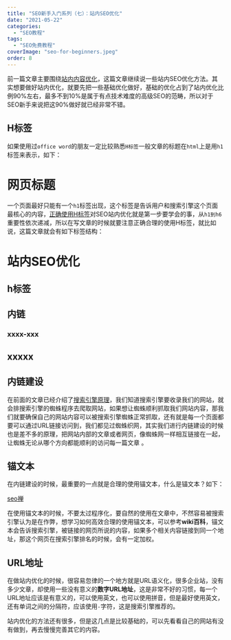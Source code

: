 ```yaml
---
title: "SEO新手入门系列（七）：站内SEO优化"
date: "2021-05-22"
categories: 
  - "SEO教程"
tags: 
  - "SEO免费教程"
coverImage: "seo-for-beginners.jpeg"
order: 8
---
```


前一篇文章主要围绕[站内内容优化](https://www.seozen.top/seo-tutorial-moz…-on-page-content.html)，这篇文章继续说一些站内SEO优化方法。其实想要做好站内优化，就要先把一些基础优化做好，基础的优化占到了站内优化比例90%左右，最多不到10%是属于有点技术难度的高级SEO的范畴，所以对于SEO新手来说把这90%做好就已经非常不错。

## H标签

如果使用过`office word`的朋友一定比较熟悉`H标签`一般文章的标题在`html`上是用`h1`标签来表示，如下：

<h1>网页标题</h1>

一个页面最好只能有一个`h1`标签出现，这个标签是告诉用户和搜索引擎这个页面最核心的内容，[正确使用H标签](https://www.seozen.top/writing-seo-article.html)对SEO站内优化就是第一步要学会的事，从`h1到h6`重要性依次递减，所以在写文章的时候就要注意正确合理的使用H标签，就比如说，这篇文章就会有如下标签结构：

<h1>站内SEO优化</h1>
<h2>h标签</h2>
<h2>内链</h2>
<h3>xxxx-xxx</h3>
<h2>xxxxx</h2>

## 内链建设

在前面的文章已经介绍了[搜索引擎原理](https://www.seozen.top/seo-tutorial-moz-serial-2021-search-engine-first.html)，我们知道搜索引擎要收录我们的网站，就会排搜索引擎的蜘蛛程序去爬取网站，如果想让蜘蛛顺利抓取我们网站内容，那我们就要确保自己的网站内容可以被搜索引擎蜘蛛正常抓取，还有就是每一个页面都要可以通过URL链接访问到，我们都见过蜘蛛织网，其实我们进行内链建设的时候也是差不多的原理，把网站内部的文章或者网页，像蜘蛛网一样相互链接在一起，让蜘蛛无论从哪个方向都能顺利的访问每一篇文章 。

## 锚文本

在内链建设的时候，最重要的一点就是合理的使用锚文本，什么是锚文本？如下：

<a href="https://www.seozen.top/" title="SEO禅">seo禅</a>

在使用锚文本的时候，不要太过程序化，要自然的使用在文章中，不然容易被搜索引擎认为是在作弊，想学习如何高效合理的使用锚文本，可以参考**wiki百科**，锚文本会告诉搜索引擎，被链接的网页所说的内容，如果多个相关内容链接到同一个地址，那这个网页在搜索引擎排名的时候，会有一定加权。

## URL地址

在做站内优化的时候，很容易忽律的一个地方就是URL语义化，很多企业站，没有多少文章，却使用一些没有意义的**数字URL地址**，这是非常不好的习惯，每一个URL地址应该是有意义的，可以使用英文，也可以使用拼音，但是最好使用英文，还有单词之间的分隔符，应该使用`-`字符，这是搜索引擎推荐的。

站内优化的方法还有很多，但是这几点是比较基础的，可以先看看自己的网站有没有做到，再去慢慢完善其它的内容。
